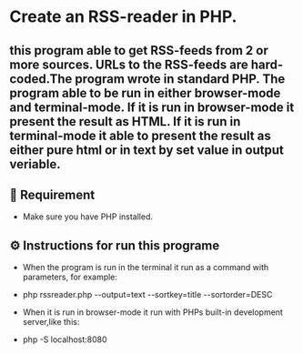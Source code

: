 # Create an RSS-reader in PHP.
## this program able to get RSS-feeds from 2 or more sources. URLs to the RSS-feeds are hard-coded.The program wrote in standard PHP. The program able to be run in either browser-mode and terminal-mode. If it is run in browser-mode it present the result as HTML. If it is run in terminal-mode it able to present the result as either pure html or in text by set value in output veriable.

## 📙 Requirement

* Make sure you have PHP installed.

## ⚙️ Instructions for run this programe
* When the program is run in the terminal it run as a command with parameters, for example:

- php rssreader.php --output=text --sortkey=title --sortorder=DESC

* When it is run in browser-mode it run with PHPs built-in development server,like this:

- php -S localhost:8080



